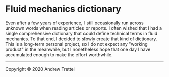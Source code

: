 Fluid mechanics dictionary
==========================

Even after a few years of experience, I still occasionally run across unknown
words when reading articles or reports.  I often wished that I had a single
comprehensive dictionary that could define technical terms in fluid mechanics.
To that end, I decided to slowly create that kind of dictionary.  This is a
long-term personal project, so I do not expect any "working product" in the
meanwhile, but I nonetheless hope that one day I have accumulated enough to
make the effort worthwhile.

-------------------------------------------------------------------------------

Copyright © 2020 Andrew Trettel
